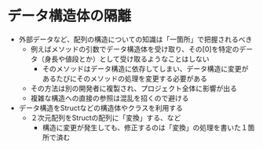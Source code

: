 # データ構造体の隔離
- 外部データなど、配列の構造についての知識は「一箇所」で把握されるべき
    - 例えばメソッドの引数でデータ構造体を受け取り、その[0]を特定のデータ（身長や値段とか）として受け取るようなことはしない
        - そのメソッドはデータ構造に依存してしまい、データ構造に変更があるたびにそのメソッドの処理を変更する必要がある
    - その方法は別の開発者に複製され、プロジェクト全体に影響が出る
    - 複雑な構造への直接の参照は混乱を招くので避ける
- データ構造をStructなどの構造体やクラスを利用する
    - ２次元配列をStructの配列に「変換」する、など
        - 構造に変更が発生しても、修正するのは「変換」の処理を書いた１箇所で済む
